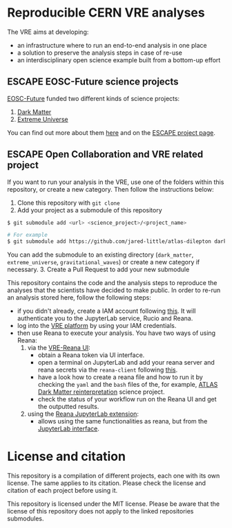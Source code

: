 # Reproducible CERN VRE analyses

The VRE aims at developing:
- an infrastructure where to run an end-to-end analysis in one place
- a solution to preserve the analysis steps in case of re-use 
- an interdisciplinary open science example built from a bottom-up effort

## ESCAPE EOSC-Future science projects 

[EOSC-Future](https://eoscfuture.eu/) funded two different kinds of science projects:
1. [Dark Matter](https://projectescape.eu/dark-matter-test-science-project) 
2. [Extreme Universe](https://projectescape.eu/extreme-universe-and-gravitational-waves-science-project)

You can find out more about them [here](https://escape2020.pages.in2p3.fr/virtual-environment/home/) and on the [ESCAPE project page](https://projectescape.eu/escape-and-eosc-future). 

## ESCAPE Open Collaboration and VRE related project

If you want to run your analysis in the VRE, use one of the folders within this repository, or create a new category. Then follow the instructions below:

1. Clone this repository with `git clone`
2. Add your project as a submodule of this repository  
```bash
$ git submodule add <url> <science_project>/<project_name>

# For example
$ git submodule add https://github.com/jared-little/atlas-dilepton dark_matter/ATLAS-dilepton
```
You can add the submodule to an existing directory (`dark_matter`, `extreme_universe`, `gravitational_waves`) or create a new category if necessary.
3. Create a Pull Request to add your new submodule

This repository contains the code and the analysis steps to reproduce the analyses that the scientists have decided to make public. 
In order to re-run an analysis stored here, follow the following steps:

- if you didn't already, create a IAM account following [this](https://vre-hub.github.io/docs/rucio.html). It will authenticate you to the JupyterLab service, Rucio and Reana. 
- log into the [VRE platform](https://jhub-vre.cern.ch/) by using your IAM credentials.
- then use Reana to execute your analysis. You have two ways of using Reana:
  1. via the [VRE-Reana UI](https://reana-vre.cern.ch/):
     -  obtain a Reana token via UI interface. 
     - open a terminal on JupyterLab and add your reana server and reana secrets via the `reana-client` following [this](https://vre-hub.github.io/docs/reana.html). 
     - have a look how to create a reana file and how to run it by checking the `yaml` and the `bash` files of the, for example, [ATLAS Dark Matter reinterpretation](https://github.com/jared-little/atlas-dilepton/) science project.
     - check the status of your workflow run on the Reana UI and get the outputted results.
  2. using the [Reana JupyterLab extension](https://github.com/vre-hub/reana-jupyterlab-extension):
     - allows using the same functionalities as reana, but from the [JupyterLab interface](https://jhub-vre.cern.ch/).

# License and citation

This repository is a compilation of different projects, each one with its own license. The same applies to its citation. Please check the license and citation of each project before using it.

This repository is licensed under the MIT license. Please be aware that the license of this repository does not apply to the linked repositories submodules.

